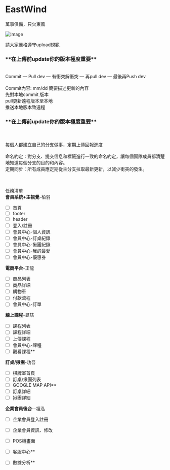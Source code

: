 # EastWind
萬事俱備，只欠東風

![image](https://github.com/user-attachments/assets/ffee3d42-bdfa-4811-81c4-a446117cfbbe)


請大家嚴格遵守upload規範<br/>

<h3>**在上傳前update你的版本極度重要**</h3><br/>
Commit — Pull dev — 有衝突解衝突 — 再pull dev — 最後再Push dev<br/>
<br/>
Commit內容:  mm/dd 簡要描述更新的內容<br/>
先對本地commit 版本<br/>
pull更新遠程版本至本地<br/>
推送本地版本致遠程<br/>
<h3>**在上傳前update你的版本極度重要**</h3><br/>
<br/>
每個人都建立自己的分支做事，定期上傳回報進度<br/>
<br/>
命名約定：對分支、提交信息和標籤進行一致的命名約定，讓每個團隊成員都清楚地知道每個分支的目的和內容。<br/>
定期同步：所有成員應定期從主分支拉取最新更新，以減少衝突的發生。<br/>
<br/>
<br/>

任務清單
<br/>
**會員系統+主視覺**-柏羽
- [ ] 首頁
- [ ] footer
- [ ] header
- [ ] 登入/註冊
- [ ] 會員中心-個人資訊
- [ ] 會員中心-訂桌紀錄
- [ ] 會員中心-揪團紀錄
- [ ] 會員中心-我的最愛
- [ ] 會員中心-優惠券

**電商平台**-正龍
- [ ] 商品列表
- [ ] 商品詳細
- [ ] 購物車
- [ ] 付款流程
- [ ] 會員中心-訂單

**線上課程**-昱喆
- [ ] 課程列表
- [ ] 課程詳細
- [ ] 上傳課程
- [ ] 會員中心-課程
- [ ] 觀看課程**

**訂桌/揪團**-功吾
- [ ] 棋牌室首頁
- [ ] 訂桌/揪團列表
- [ ] GOOGLE MAP API**
- [ ] 訂桌詳細
- [ ] 揪團詳細

**企業會員後台**--祖泓
- [ ] 企業會員登入註冊
- [ ] 企業會員資訊、修改
- [ ] POS機畫面
- [ ] 客服中心**
- [ ] 數據分析**




